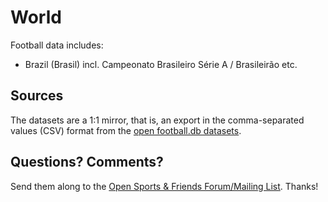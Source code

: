 # World

Football data includes:

- Brazil (Brasil) incl.  Campeonato Brasileiro Série A / Brasileirão etc.




## Sources

The datasets are a 1:1 mirror, that is, an export in the comma-separated values (CSV) format from the [open football.db datasets](https://github.com/openfootball).


## Questions? Comments?

Send them along to the
[Open Sports & Friends Forum/Mailing List](http://groups.google.com/group/opensport).
Thanks!
